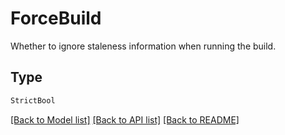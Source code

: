 # ForceBuild

Whether to ignore staleness information when running the build.

## Type
```python
StrictBool
```


[[Back to Model list]](../../../README.md#models-v2-link) [[Back to API list]](../../../README.md#documentation-for-api-endpoints) [[Back to README]](../../../README.md)
